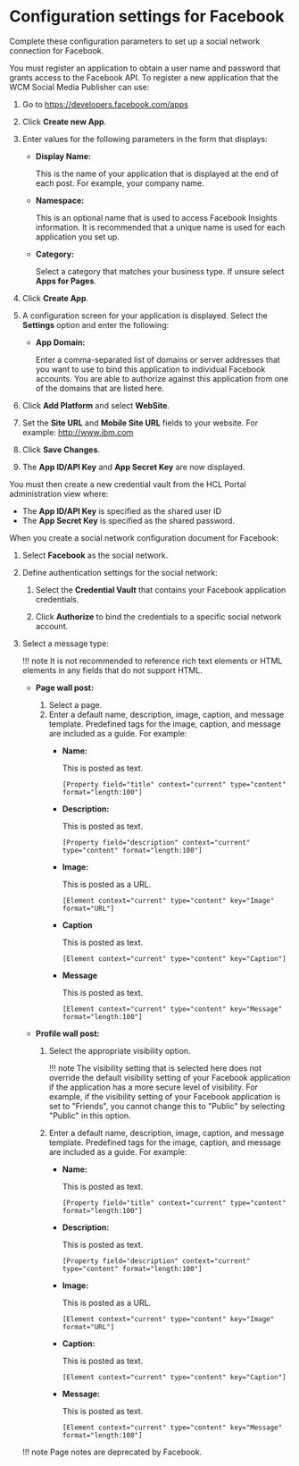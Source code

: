 # Configuration settings for Facebook

Complete these configuration parameters to set up a social network connection for Facebook.

You must register an application to obtain a user name and password that grants access to the Facebook API. To register a new application that the WCM Social Media Publisher can use:

1.  Go to https://developers.facebook.com/apps
2.  Click **Create new App**.
3.  Enter values for the following parameters in the form that displays:
    -   **Display Name:**

        This is the name of your application that is displayed at the end of each post. For example, your company name.

    -   **Namespace:**

        This is an optional name that is used to access Facebook Insights information. It is recommended that a unique name is used for each application you set up.

    -   **Category:**

        Select a category that matches your business type. If unsure select **Apps for Pages**.

4.  Click **Create App**.
5.  A configuration screen for your application is displayed. Select the **Settings** option and enter the following:
    -   **App Domain:**

        Enter a comma-separated list of domains or server addresses that you want to use to bind this application to individual Facebook accounts. You are able to authorize against this application from one of the domains that are listed here.

6.  Click **Add Platform** and select **WebSite**.
7.  Set the **Site URL** and **Mobile Site URL** fields to your website. For example: http://www.ibm.com
8.  Click **Save Changes**.
9.  The **App ID/API Key** and **App Secret Key** are now displayed.

You must then create a new credential vault from the HCL Portal administration view where:

-   The **App ID/API Key** is specified as the shared user ID
-   The **App Secret Key** is specified as the shared password.

When you create a social network configuration document for Facebook:

1.  Select **Facebook** as the social network.

2.  Define authentication settings for the social network:

    1.  Select the **Credential Vault** that contains your Facebook application credentials.

    2.  Click **Authorize** to bind the credentials to a specific social network account.

3.  Select a message type:

    !!! note
        It is not recommended to reference rich text elements or HTML elements in any fields that do not support HTML.

    -   **Page wall post:**

        1.  Select a page.
        2.  Enter a default name, description, image, caption, and message template. Predefined tags for the image, caption, and message are included as a guide. For example:
            -   **Name:**

                This is posted as text.

                ```
                [Property field="title" context="current" type="content" format="length:100"]
                ```

            -   **Description:**

                This is posted as text.

                ```
                [Property field="description" context="current" type="content" format="length:100"]
                ```

            -   **Image:**

                This is posted as a URL.

                ```
                [Element context="current" type="content" key="Image" format="URL"]
                ```

            -   **Caption**

                This is posted as text.

                ```
                [Element context="current" type="content" key="Caption"]
                ```

            -   **Message**

                This is posted as text.

                ```
                [Element context="current" type="content" key="Message" format="length:100"]
                ```

    -   **Profile wall post:**

        1.  Select the appropriate visibility option.

            !!! note
                The visibility setting that is selected here does not override the default visibility setting of your Facebook application if the application has a more secure level of visibility. For example, if the visibility setting of your Facebook application is set to "Friends", you cannot change this to "Public" by selecting "Public" in this option.

        2.  Enter a default name, description, image, caption, and message template. Predefined tags for the image, caption, and message are included as a guide. For example:
            -   **Name:**

                This is posted as text.

                ```
                [Property field="title" context="current" type="content" format="length:100"]
                ```

            -   **Description:**

                This is posted as text.

                ```
                [Property field="description" context="current" type="content" format="length:100"]
                ```

            -   **Image:**

                This is posted as a URL.

                ```
                [Element context="current" type="content" key="Image" format="URL"]
                ```

            -   **Caption:**

                This is posted as text.

                ```
                [Element context="current" type="content" key="Caption"]
                ```

            -   **Message:**

                This is posted as text.

                ```
                [Element context="current" type="content" key="Message" format="length:100"]
                ```

    !!! note
        Page notes are deprecated by Facebook.



